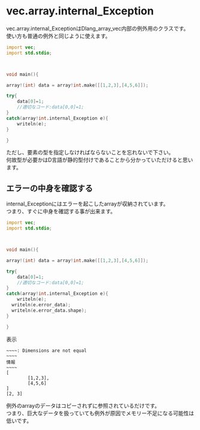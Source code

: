 # vec.array.internal_Exception

vec.array.internal_ExceptionはDlang_array_vec内部の例外用のクラスです。<br>
使い方も普通の例外と同じように使えます。

```D:main.d
import vec;
import std.stdio;



void main(){

array!(int) data = array!int.make([[1,2,3],[4,5,6]]);

try{
	data[0]=1;
	//適切なコード:data[0,0]=1;
}
catch(array!int.internal_Exception e){
	writeln(e);
}

}

```

ただし、要素の型を指定しなければならないことを忘れないで下さい。<br>
何故型が必要かはD言語が静的型付けであることから分かっていただけると思います。<br>

## エラーの中身を確認する

internal_Exceptionにはエラーを起こしたarrayが収納されています。<br>
つまり、すぐに中身を確認する事が出来ます。

```D:main.d
import vec;
import std.stdio;



void main(){

array!(int) data = array!int.make([[1,2,3],[4,5,6]]);

try{
	data[0]=1;
	//適切なコード:data[0,0]=1;
}
catch(array!int.internal_Exception e){
	writeln(e);
  writeln(e.error_data);
  writeln(e.error_data.shape);
}

}

```

表示

```shell:出力
~~~~: Dimensions are not equal
~~~~
情報
~~~~
[
        [1,2,3],
        [4,5,6]
]
[2, 3]
```

例外のarrayのデータはコピーされずに参照されているだけです。<br>
つまり、巨大なデータを扱っていても例外が原因でメモリー不足になる可能性は低いです。
